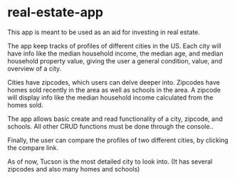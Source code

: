 # real-estate-app

This app is meant to be used as an aid for investing in real estate.

The app keep tracks of profiles of different cities in the US.
Each city will have info like the median household income, the median age, and median household property value,
giving the user a general condition, value, and overview of a city.

Cities have zipcodes, which users can delve deeper into.
Zipcodes have homes sold recently in the area as well as schools in the area.
A zipcode will display info like the median household income calculated from the homes sold.

The app allows basic create and read functionality of a city, zipcode, and schools.
All other CRUD functions must be done through the console..

Finally, the user can compare the profiles of two different cities, by clicking the compare link.

As of now, Tucson is the most detailed city to look into. (It has several zipcodes and also many homes and schools)